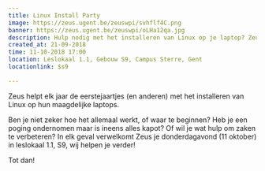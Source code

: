 ```yaml
---
title: Linux Install Party
image: https://zeus.ugent.be/zeuswpi/svhflf4C.png
banner: https://zeus.ugent.be/zeuswpi/oLHa12qa.jpg
description: Hulp nodig met het installeren van Linux op je laptop? Zeus helpt je graag!
created_at: 21-09-2018
time: 11-10-2018 17:00
location: Leslokaal 1.1, Gebouw S9, Campus Sterre, Gent
locationlink: $s9

---
```


Zeus helpt elk jaar de eerstejaartjes (en anderen) met het installeren van Linux op hun maagdelijke laptops.

Ben je niet zeker hoe het allemaal werkt, of waar te beginnen?
Heb je een poging ondernomen maar is ineens alles kapot?
Of wil je wat hulp om zaken te verbeteren?
In elk geval verwelkomt Zeus je donderdagavond (11 oktober) in leslokaal 1.1, S9, wij helpen je verder!

Tot dan!
